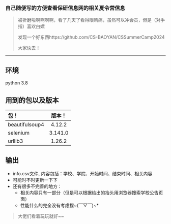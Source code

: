 ### 自己随便写的方便查看保研信息网的相关夏令营信息
>被折磨啦啊啊啊啊，看了几天了看得眼睛痛，虽然可以冲会员，但是（对手指）喜欢白嫖
>
>发现一个好东西https://github.com/CS-BAOYAN/CSSummerCamp2024
>
>大家快去！
----------------------------------------
## 环境
python 3.8
## 用到的包以及版本
|包！|版本！|
| :------------ |:---------------:|
|beautifulsoup4 | 4.12.2|
|selenium | 3.141.0|
| urllib3 | 1.26.2|
## 输出
+ info.csv文件, 内容包括：学校、学院、开始时间、结束时间、相关内容
+ 可能时不时更新一下下
+ 还有很多不完善的地方：
  - 相关内容只有一部分（但是可以根据给出的抬头用浏览器搜索学校公告页面）
  - 性能什么的完全没有考虑捏~(￣▽￣)~*
>大佬们看着玩玩就好~~
